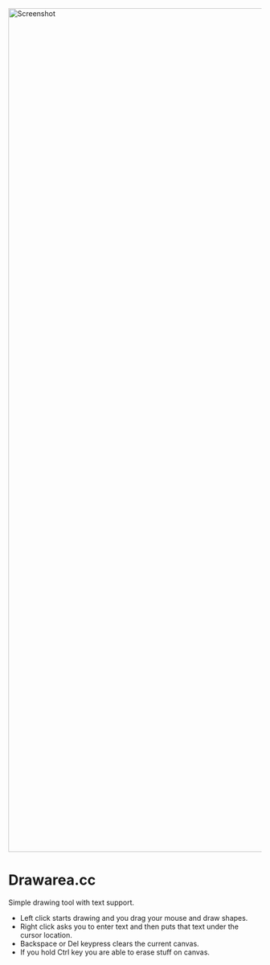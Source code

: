 <img width="1680" alt="Screenshot" src="https://github.com/mitjafelicijan/drawarea.cc/assets/296714/c932a9dc-0619-498e-83af-7d4e1850d36a">

# Drawarea.cc

Simple drawing tool with text support.

- Left click starts drawing and you drag your mouse and draw shapes.
- Right click asks you to enter text and then puts that text under the
  cursor location.
- Backspace or Del keypress clears the current canvas.
- If you hold Ctrl key you are able to erase stuff on canvas. 
